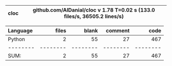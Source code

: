 cloc|github.com/AlDanial/cloc v 1.78  T=0.02 s (133.0 files/s, 36505.2 lines/s)
--- | ---

Language|files|blank|comment|code
:-------|-------:|-------:|-------:|-------:
Python|2|55|27|467
--------|--------|--------|--------|--------
SUM:|2|55|27|467
